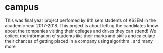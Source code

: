 # campus
This was final year project perfomed by 8th sem students of KSSEM in the academic year 2017-2018. This project is about letting the candidates know about the companies visiting their colleges and drives they can attend! We collect the information of students like their marks and skills and calculate their chances of getting placed in a company using algorithm , and many more
